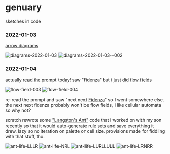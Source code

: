 # genuary
sketches in code

### 2022-01-03

[arrow diagrams](https://editor.p5js.org/abachman/full/Eu_KjU34d)

![diagrams-2022-01-03](https://user-images.githubusercontent.com/13002/147996628-9af6a2a8-b66e-4eb4-a5cc-4090b000c7c7.png)
![diagrams-2022-01-03--002](https://user-images.githubusercontent.com/13002/147996701-4f8e20fa-c093-4a21-8abb-4a2e5cdb393e.png)

### 2022-01-04

actually [read the prompt](https://genuary.art/prompts#jan4) today! saw "fidenza" but i just did [flow fields](https://editor.p5js.org/abachman/full/N1QAqnwMA)

![flow-field-003](https://user-images.githubusercontent.com/13002/148117162-ab72c4d8-8e19-43ea-be2d-35ffac1a48d2.png)
![flow-field-004](https://user-images.githubusercontent.com/13002/148117167-fe7218f2-0250-4edc-b933-47105af77b2a.png)

re-read the prompt and saw "next next [Fidenza](https://tylerxhobbs.com/fidenza)" so I went somewhere else. the next next fidenza probably won't be flow fields, i like cellular automata so why not? 

scratch rewrote some ["Langston's Ant"](https://en.wikipedia.org/wiki/Langton%27s_ant) code that i worked on with my son recently so that it would auto-generate rule sets and save everything it drew. lazy so no iteration on palette or cell size. provisions made for fiddling with that stuff, tho.

![ant-life-LLLR](https://user-images.githubusercontent.com/13002/148147897-91adeb9a-bf15-401d-a6e2-05aea789c011.png)
![ant-life-NRL](https://user-images.githubusercontent.com/13002/148147910-bf6d722e-fa25-414c-b63d-8400b2520d0e.png)
![ant-life-LURLLULL](https://user-images.githubusercontent.com/13002/148147922-92d8b325-2d6d-4e8c-96a8-7f2079f23a60.png)
![ant-life-LRNRR](https://user-images.githubusercontent.com/13002/148147959-3b12bf97-1b80-4186-b9d5-26c05be11320.png)
